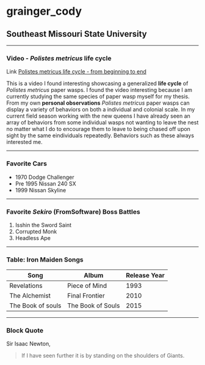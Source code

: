 # grainger_cody
## Southeast Missouri State University
___

### Video - *Polistes metricus* life cycle
Link
[Polistes metricus life cycle - from beginning to end](https://www.youtube.com/watch?v=A9S01eTU-Sg&t=389s>)

This is a video I found interesting showcasing a generalized **life cycle** of *Polistes metricus* paper wasps. I found the video interesting because I am currently studying the same species of paper wasp myself for my thesis. From my own **personal observations** *Polistes metricus* paper wasps can display a variety of behaviors on both a individual and colonial scale. In my current field season working with the new queens I have already seen an array of behaviors from some individual wasps not wanting to leave the nest no matter what I do to encourage them to leave to being chased off upon sight by the same eindividuals repeatedly. Behaviors such as these always interested me.

___

### Favorite Cars
* 1970 Dodge Challenger
* Pre 1995 Nissan 240 SX
* 1999 Nissan Skyline

___

### Favorite *Sekiro* (FromSoftware) Boss Battles
1) Isshin the Sword Saint
2) Corrupted Monk
3) Headless Ape

___

### Table: Iron Maiden Songs

Song | Album | Release Year
--- | --- | ---
Revelations | Piece of Mind | 1993
The Alchemist | Final Frontier | 2010
The Book of souls | The Book of Souls | 2015

___

### Block Quote

Sir Isaac Newton,

> If I have seen further it is by standing on the shoulders of Giants. 